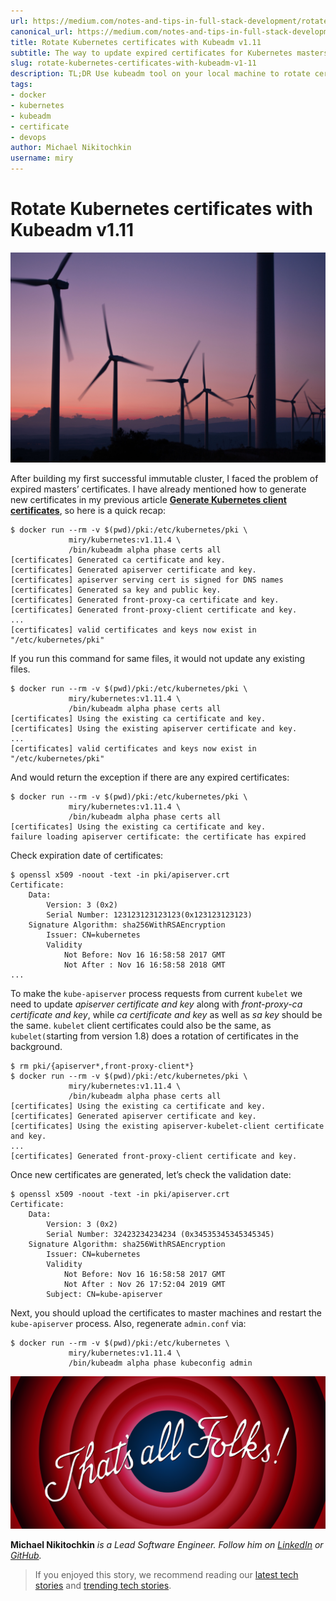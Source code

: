 ```yaml
---
url: https://medium.com/notes-and-tips-in-full-stack-development/rotate-kubernetes-certificates-with-kubeadm-v1-11-6a9bbb0a7da3
canonical_url: https://medium.com/notes-and-tips-in-full-stack-development/rotate-kubernetes-certificates-with-kubeadm-v1-11-6a9bbb0a7da3
title: Rotate Kubernetes certificates with Kubeadm v1.11
subtitle: The way to update expired certificates for Kubernetes masters
slug: rotate-kubernetes-certificates-with-kubeadm-v1-11
description: TL;DR Use kubeadm tool on your local machine to rotate certificates
tags:
- docker
- kubernetes
- kubeadm
- certificate
- devops
author: Michael Nikitochkin
username: miry
---
```


# Rotate Kubernetes certificates with Kubeadm v1.11

![Photo by Anna Jiménez Calaf on Unsplash](/assets/2018-11-19-rotate-kubernetes-certificates-with-kubeadm-v1-11-1_6x3XczXohZ_8s3IOR_MaWQ.jpeg)

After building my first successful immutable cluster, I faced the problem of expired masters’ certificates. I have already mentioned how to generate new certificates in my previous article [**Generate Kubernetes client certificates**](https://jtway.co/generate-kubernetes-client-certificates-64782f7a58d5), so here is a quick recap:

```
$ docker run --rm -v $(pwd)/pki:/etc/kubernetes/pki \
             miry/kubernetes:v1.11.4 \
             /bin/kubeadm alpha phase certs all
[certificates] Generated ca certificate and key.
[certificates] Generated apiserver certificate and key.
[certificates] apiserver serving cert is signed for DNS names 
[certificates] Generated sa key and public key.
[certificates] Generated front-proxy-ca certificate and key.
[certificates] Generated front-proxy-client certificate and key.
...
[certificates] valid certificates and keys now exist in "/etc/kubernetes/pki"
```

If you run this command for same files, it would not update any existing files.

```
$ docker run --rm -v $(pwd)/pki:/etc/kubernetes/pki \
             miry/kubernetes:v1.11.4 \
             /bin/kubeadm alpha phase certs all
[certificates] Using the existing ca certificate and key.
[certificates] Using the existing apiserver certificate and key.
...
[certificates] valid certificates and keys now exist in "/etc/kubernetes/pki"
```

And would return the exception if there are any expired certificates:

```
$ docker run --rm -v $(pwd)/pki:/etc/kubernetes/pki \
             miry/kubernetes:v1.11.4 \
             /bin/kubeadm alpha phase certs all
[certificates] Using the existing ca certificate and key.
failure loading apiserver certificate: the certificate has expired
```

Check expiration date of certificates:

```
$ openssl x509 -noout -text -in pki/apiserver.crt
Certificate:
    Data:
        Version: 3 (0x2)
        Serial Number: 123123123123123(0x123123123123)
    Signature Algorithm: sha256WithRSAEncryption
        Issuer: CN=kubernetes
        Validity
            Not Before: Nov 16 16:58:58 2017 GMT
            Not After : Nov 16 16:58:58 2018 GMT
...
```

To make the `kube-apiserver` process requests from current `kubelet` we need to update *apiserver certificate and key* along with *front-proxy-ca certificate and key*, while *ca certificate and key* as well as *sa key* should be the same. `kubelet` client certificates could also be the same, as `kubelet(`starting from version 1.8) does a rotation of certificates in the background.

```
$ rm pki/{apiserver*,front-proxy-client*}
$ docker run --rm -v $(pwd)/pki:/etc/kubernetes/pki \
             miry/kubernetes:v1.11.4 \
             /bin/kubeadm alpha phase certs all
[certificates] Using the existing ca certificate and key.
[certificates] Generated apiserver certificate and key.
[certificates] Using the existing apiserver-kubelet-client certificate and key.
...
[certificates] Generated front-proxy-client certificate and key.
```

Once new certificates are generated, let’s check the validation date:

```
$ openssl x509 -noout -text -in pki/apiserver.crt
Certificate:
    Data:
        Version: 3 (0x2)
        Serial Number: 32423234234234 (0x34535345345345345)
    Signature Algorithm: sha256WithRSAEncryption
        Issuer: CN=kubernetes
        Validity
            Not Before: Nov 16 16:58:58 2017 GMT
            Not After : Nov 26 17:52:04 2019 GMT
        Subject: CN=kube-apiserver
```

Next, you should upload the certificates to master machines and restart the `kube-apiserver` process. Also, regenerate `admin.conf` via:

```
$ docker run --rm -v $(pwd)/pki:/etc/kubernetes \ 
             miry/kubernetes:v1.11.4 \ 
             /bin/kubeadm alpha phase kubeconfig admin
```

![](/assets/2018-11-19-rotate-kubernetes-certificates-with-kubeadm-v1-11-1_iifqfnqorqkZVMpCyq1BjA.png)

**Michael Nikitochkin** *is a Lead Software Engineer. Follow him on [LinkedIn](https://www.linkedin.com/in/michaelnikitochkin/) or [GitHub](https://github.com/miry).*

> If you enjoyed this story, we recommend reading our [latest tech stories](https://jtway.co/latest) and [trending tech stories](https://jtway.co/trending).


